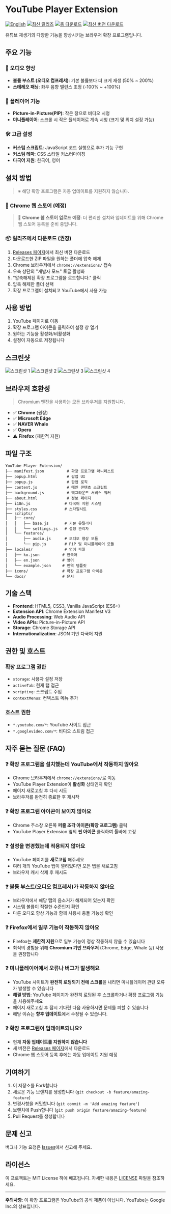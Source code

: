 # YouTube Player Extension

[![English](https://img.shields.io/badge/README-English-blue)](README_EN.md)
[![최신 릴리즈](https://img.shields.io/github/v/release/SOIV/YouTube-Player-Extension)](https://github.com/SOIV/YouTube-Player-Extension/releases)
[![총 다운로드](https://img.shields.io/github/downloads/SOIV/YouTube-Player-Extension/total)](https://github.com/SOIV/YouTube-Player-Extension/releases)
[![최신 버전 다운로드](https://img.shields.io/github/downloads/SOIV/YouTube-Player-Extension/latest/total)](https://github.com/SOIV/YouTube-Player-Extension/releases)

유튜브 재생기의 다양한 기능을 향상시키는 브라우저 확장 프로그램입니다.

## 주요 기능

### 🎵 오디오 향상
- **볼륨 부스트 (오디오 컴프레서)**: 기본 볼륨보다 더 크게 재생 (50% ~ 200%)
- **스테레오 패닝**: 좌우 음향 밸런스 조정 (-100% ~ +100%)

### 📱 플레이어 기능
- **Picture-in-Picture(PIP)**: 작은 창으로 비디오 시청
- **미니플레이어**: 스크롤 시 작은 플레이어로 계속 시청 (크기 및 위치 설정 가능)

### 🛠️ 고급 설정
- **커스텀 스크립트**: JavaScript 코드 실행으로 추가 기능 구현
- **커스텀 테마**: CSS 스타일 커스터마이징
- **다국어 지원**: 한국어, 영어

## 설치 방법

> ※ 해당 확장 프로그램은 자동 업데이트를 지원하지 않습니다.

### 🏪 Chrome 웹 스토어 (예정)

> 📅 **Chrome 웹 스토어 업로드 예정**: 더 편리한 설치와 업데이트를 위해 Chrome 웹 스토어 등록을 준비 중입니다.

### 📦 릴리즈에서 다운로드 (권장)

1. [Releases 페이지](https://github.com/SOIV/YouTube-Player-Extension/releases)에서 최신 버전 다운로드
2. 다운로드한 ZIP 파일을 원하는 폴더에 압축 해제
3. Chrome 브라우저에서 `chrome://extensions/` 접속
4. 우측 상단의 "개발자 모드" 토글 활성화
5. "압축해제된 확장 프로그램을 로드합니다." 클릭
6. 압축 해제한 폴더 선택
7. 확장 프로그램이 설치되고 YouTube에서 사용 가능

## 사용 방법

1. YouTube 페이지로 이동
2. 확장 프로그램 아이콘을 클릭하여 설정 창 열기
3. 원하는 기능을 활성화/비활성화
4. 설정이 자동으로 저장됩니다

## 스크린샷

![스크린샷 1](docs/screenshot/스크린샷%202025-09-13%20163509.png)
![스크린샷 2](docs/screenshot/스크린샷%202025-09-13%20163528.png)
![스크린샷 3](docs/screenshot/스크린샷%202025-09-13%20163546.png)
![스크린샷 4](docs/screenshot/스크린샷%202025-09-13%20163555.png)

## 브라우저 호환성

> Chromium 엔진을 사용하는 모든 브라우저를 지원합니다.

- ✅ **Chrome** (권장)
- ✅ **Microsoft Edge**
- ✅ **NAVER Whale**
- ✅ **Opera**
- ⚠️ **Firefox** (제한적 지원)

## 파일 구조

```
YouTube Player Extension/
├── manifest.json          # 확장 프로그램 매니페스트
├── popup.html             # 팝업 UI
├── popup.js               # 팝업 로직
├── content.js             # 메인 콘텐츠 스크립트
├── background.js          # 백그라운드 서비스 워커
├── about.html             # 정보 페이지
├── i18n.js               # 다국어 지원 시스템
├── styles.css            # 스타일시트
├── scripts/
│   ├── core/
│   │   ├── base.js       # 기본 유틸리티
│   │   └── settings.js   # 설정 관리자
│   └── features/
│       ├── audio.js      # 오디오 향상 모듈
│       └── pip.js        # PiP 및 미니플레이어 모듈
├── locales/              # 언어 파일
│   ├── ko.json          # 한국어
│   ├── en.json          # 영어
│   └── example.json     # 번역 템플릿
├── icons/               # 확장 프로그램 아이콘
└── docs/                # 문서
```

## 기술 스택

- **Frontend**: HTML5, CSS3, Vanilla JavaScript (ES6+)
- **Extension API**: Chrome Extension Manifest V3
- **Audio Processing**: Web Audio API
- **Video APIs**: Picture-in-Picture API
- **Storage**: Chrome Storage API
- **Internationalization**: JSON 기반 다국어 지원

## 권한 및 호스트

### 확장 프로그램 권한
- `storage`: 사용자 설정 저장
- `activeTab`: 현재 탭 접근
- `scripting`: 스크립트 주입
- `contextMenus`: 컨텍스트 메뉴 추가

### 호스트 권한
- `*.youtube.com/*`: YouTube 사이트 접근
- `*.googlevideo.com/*`: 비디오 스트림 접근

## 자주 묻는 질문 (FAQ)

### ❓ 확장 프로그램을 설치했는데 YouTube에서 작동하지 않아요
- Chrome 브라우저에서 `chrome://extensions/`로 이동
- YouTube Player Extension이 **활성화** 상태인지 확인
- 페이지 새로고침 후 다시 시도
- 브라우저를 완전히 종료한 후 재시작

### ❓ 확장 프로그램 아이콘이 보이지 않아요
- Chrome 주소창 오른쪽 **퍼즐 조각 아이콘(확장 프로그램)** 클릭
- YouTube Player Extension 옆의 **핀 아이콘** 클릭하여 툴바에 고정

### ❓ 설정을 변경했는데 적용되지 않아요
- YouTube 페이지를 **새로고침** 해주세요
- 여러 개의 YouTube 탭이 열려있다면 모든 탭을 새로고침
- 브라우저 캐시 삭제 후 재시도

### ❓ 볼륨 부스트(오디오 컴프레서)가 작동하지 않아요
- 브라우저에서 해당 탭의 음소거가 해제되어 있는지 확인
- 시스템 볼륨이 적절한 수준인지 확인
- 다른 오디오 향상 기능과 함께 사용시 충돌 가능성 확인

### ❓ Firefox에서 일부 기능이 작동하지 않아요
- Firefox는 **제한적 지원**으로 일부 기능이 정상 작동하지 않을 수 있습니다
- 최적의 경험을 위해 **Chromium 기반 브라우저** (Chrome, Edge, Whale 등) 사용을 권장합니다

### ❓ 미니플레이어에서 오류나 버그가 발생해요
- YouTube 사이트가 **완전히 로딩되기 전에 스크롤**을 내리면 미니플레이어 관련 오류가 발생할 수 있습니다
- **해결 방법**: YouTube 페이지가 완전히 로딩된 후 스크롤하거나 확장 프로그램 기능을 사용해주세요
- 페이지 새로고침 후 잠시 기다린 다음 사용하시면 문제를 피할 수 있습니다
- 해당 이슈는 **향후 업데이트**에서 수정될 수 있습니다.

### ❓ 확장 프로그램이 업데이트되나요?
- 현재 **자동 업데이트를 지원하지 않습니다**
- 새 버전은 [Releases 페이지](https://github.com/SOIV/YouTube-Player-Extension/releases)에서 다운로드
- Chrome 웹 스토어 등록 후에는 자동 업데이트 지원 예정

## 기여하기

1. 이 저장소를 Fork합니다
2. 새로운 기능 브랜치를 생성합니다 (`git checkout -b feature/amazing-feature`)
3. 변경사항을 커밋합니다 (`git commit -m 'Add amazing feature'`)
4. 브랜치에 Push합니다 (`git push origin feature/amazing-feature`)
5. Pull Request를 생성합니다

## 문제 신고

버그나 기능 요청은 [Issues](https://github.com/SOIV/YouTube-Player-Extension/issues)에서 신고해 주세요.

## 라이선스

이 프로젝트는 MIT License 하에 배포됩니다. 자세한 내용은 [LICENSE](LICENSE) 파일을 참조하세요.

---

**주의사항**: 이 확장 프로그램은 YouTube의 공식 제품이 아닙니다. YouTube는 Google Inc.의 상표입니다.
